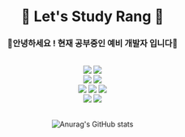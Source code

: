 <h1 align="center">🐣 Let's Study Rang 🐣</h1>

<h3 align="center">💛안녕하세요 ! 현재 공부중인 예비 개발자 입니다💛 </h3>
<br>

<div align="center">
   <img src="https://img.shields.io/badge/Java-ff8b94?style=flat&logo=Conda-Forge&logoColor=white"/>
   <img src="https://img.shields.io/badge/Spring-6DB33F?style=flat&logo=Spring&logoColor=white" />
   <br>
   <img src="https://img.shields.io/badge/HTML5-BBE2BB?style=flat&logo=HTML5&logoColor=white" />
   <img src="https://img.shields.io/badge/CSS3-ffd77f?style=flat&logo=CSS3&logoColor=white" />
   <br>
   <img src="https://img.shields.io/badge/JavaScript-ffa970?style=flat&logo=JavaScript&logoColor=white" />
   <img src="https://img.shields.io/badge/jQuery-F6B0B6?style=flat&logo=jQuery&logoColor=white" />
   <img src="https://img.shields.io/badge/Bootstrap-CCCCFF?style=flat&logo=Bootstrap&logoColor=white" />
   <br>
   <img src="https://img.shields.io/badge/Oracle%20SQL-C1F0B4?style=flat&logo=Oracle&logoColor=white" />
   <img src="https://img.shields.io/badge/MySQL-7d9dcd?style=flat&logo=MySQL&logoColor=white" />
<br>
<br>

![Anurag's GitHub stats](https://github-readme-stats.vercel.app/api?username=proud98&show_icons=true&theme=buefy)

</div>
